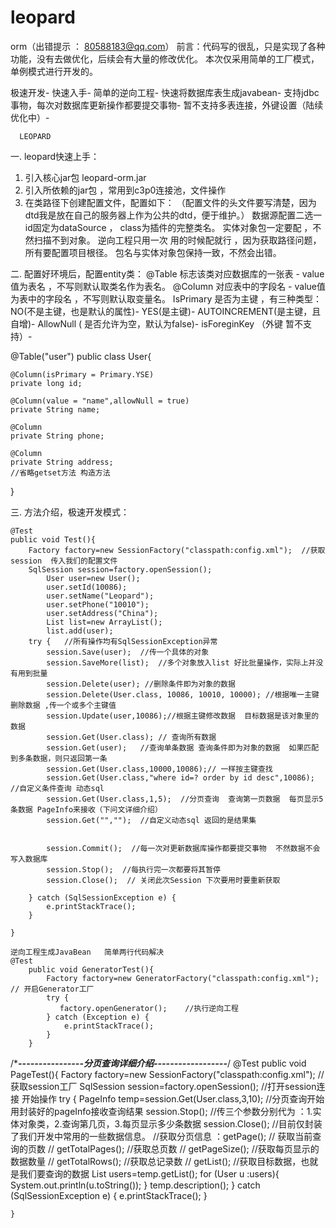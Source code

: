 # leopard
orm（出错提示 ： 80588183@qq.com）
前言：代码写的很乱，只是实现了各种功能，没有去做优化，后续会有大量的修改优化。
  本次仅采用简单的工厂模式，单例模式进行开发的。

 极速开发-
  快速入手-
    简单的逆向工程-
	  快速将数据库表生成javabean-
	    支持jdbc事物，每次对数据库更新操作都要提交事物-
	      暂不支持多表连接，外键设置（陆续优化中）-
	  
	  LEOPARD
一.	leopard快速上手：
1.	引入核心jar包 leopard-orm.jar
2.	引入所依赖的jar包 ，常用到c3p0连接池，文件操作
3.	在类路径下创建配置文件，配置如下：
 （配置文件的头文件要写清楚，因为dtd我是放在自己的服务器上作为公共的dtd，便于维护。）
  数据源配置二选一 id固定为dataSource ， class为插件的完整类名。
  实体对象包一定要配 ，不然扫描不到对象。
  逆向工程只用一次 用的时候配就行 ，因为获取路径问题，所有要配置项目根径。
  包名与实体对象包保持一致，不然会出错。
  <?xml version="1.0" encoding="UTF-8" ?>
<!DOCTYPE leopard-config  PUBLIC "-//leopard.com//DTD Config 1.0//EN"
        "http://120.78.131.95/leopard/config/leopard.dtd">
<leopard-config>
   <!-- 数据源的配置-->
   <bean class="com.leopardframework.plugins.DBPlugin" id="dataSource">
        <property name="driver" value="com.mysql.jdbc.Driver"/>
        <property name="url" value="jdbc:mysql://127.0.0.1:3306/myshop?characterEncoding=UTF-8"/>
        <property name="username" value="root"/>
        <property name="password" value="chg122345"/>
    </bean>
   <!-- c3p0数据源的配置-->
    <!--<bean class="com.leopardframework.plugins.c3p0.C3p0Plugin" id="dataSource">
        <property name="driver" value="com.mysql.jdbc.Driver"/>
        <property name="url" value="jdbc:mysql://127.0.0.1:3306/myshop?characterEncoding=UTF-8"/>
        <property name="username" value="root"/>
        <property name="password" value="chg122345"/>
        <property name="maxPoolSize" value="100"/>
        <property name="minPoolSize" value="20"/>
    </bean>-->
    <!--实体对象所在包-->
    <entity-package value="com.leopardframework.test.entity"/>
    <!--逆向工程配置  包要配置为完整的路径-->
<generator>
    <target package="src.main.java.com.leopardframework.test.entity"/>
</generator>
</leopard-config>
 


二.	配置好环境后，配置entity类：
@Table 标志该类对应数据库的一张表 - value值为表名 ，不写则默认取类名作为表名。
@Column 对应表中的字段名 - value值为表中的字段名 ，不写则默认取变量名。
 IsPrimary 是否为主键 ，有三种类型： NO(不是主键，也是默认的属性)- YES(是主键)-
AUTOINCREMENT(是主键，且自增)-
AllowNull ( 是否允许为空，默认为false)-
isForeginKey （外键 暂不支持）-

@Table("user")
public class User{

    @Column(isPrimary = Primary.YSE)
    private long id;

    @Column(value = "name",allowNull = true)
    private String name;

    @Column
    private String phone;

    @Column
    private String address;
	//省略getset方法 构造方法
  }
 


三.	方法介绍，极速开发模式：

    @Test
    public void Test(){
        Factory factory=new SessionFactory("classpath:config.xml");  //获取session  传入我们的配置文件
        SqlSession session=factory.openSession();
            User user=new User();
            user.setId(10086);
            user.setName("Leopard");
            user.setPhone("10010");
            user.setAddress("China");
            List list=new ArrayList();
            list.add(user);
        try {   //所有操作均有SqlSessionException异常
            session.Save(user);  //传一个具体的对象
            session.SaveMore(list);  //多个对象放入list 好比批量操作，实际上并没有用到批量
            session.Delete(user); //删除条件即为对象的数据
            session.Delete(User.class, 10086, 10010, 10000); //根据唯一主键删除数据 ,传一个或多个主键值
            session.Update(user,10086);//根据主键修改数据  目标数据是该对象里的数据
            session.Get(User.class); // 查询所有数据
            session.Get(user);   //查询单条数据 查询条件即为对象的数据  如果匹配到多条数据，则只返回第一条
            session.Get(User.class,10000,10086);// 一样按主键查找
            session.Get(User.class,"where id=? order by id desc",10086);  //自定义条件查询 动态sql
            session.Get(User.class,1,5);  //分页查询  查询第一页数据  每页显示5 条数据 PageInfo来接收（下问文详细介绍）
            session.Get("","");  //自定义动态sql 返回的是结果集


            session.Commit();  //每一次对更新数据库操作都要提交事物  不然数据不会写入数据库
            session.Stop();  //每执行完一次都要将其暂停
            session.Close();  // 关闭此次Session 下次要用时要重新获取
           
        } catch (SqlSessionException e) {
            e.printStackTrace();
        }

    }

    逆向工程生成JavaBean   简单两行代码解决
    @Test
        public void GeneratorTest(){
            Factory factory=new GeneratorFactory("classpath:config.xml");  // 开启Generator工厂
            try {
               factory.openGenerator();    //执行逆向工程
            } catch (Exception e) {
                e.printStackTrace();
            }
        }
 
/****----------------分页查询详细介绍------------------***/
    @Test
    public void PageTest(){
        Factory factory=new SessionFactory("classpath:config.xml");  //获取session工厂
        SqlSession session=factory.openSession();           //打开session连接 开始操作
        try {
            PageInfo temp=session.Get(User.class,3,10);      //分页查询开始 用封装好的pageInfo接收查询结果
            session.Stop();                                  //传三个参数分别代为 ：1.实体对象类，2.查询第几页，3.每页显示多少条数据
            session.Close();                                 //目前仅封装了我们开发中常用的一些数据信息。
                                                             //获取分页信息 ：getPage();  // 获取当前查询的页数
                                                             //            getTotalPages(); //获取总页数
                                                             //            getPageSize();   //获取每页显示的数据数量
                                                             //            getTotalRows();  //获取总记录数
                                                             //            getList();       //获取目标数据，也就是我们要查询的数据
            List<User> users=temp.getList();
            for (User u :users){
                System.out.println(u.toString());
            }
            temp.description();
        } catch (SqlSessionException e) {
            e.printStackTrace();
        }

    }
